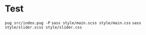 # Test
`pug src/index.pug -P`
`sass style/main.scss style/main.css`
`sass style/slider.scss style/slider.css`